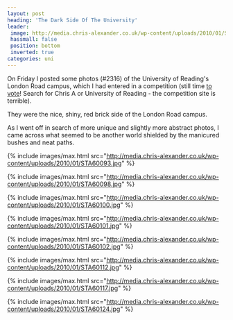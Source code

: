 ```yaml
---
layout: post
heading: 'The Dark Side Of The University'
leader:
 image: http://media.chris-alexander.co.uk/wp-content/uploads/2010/01/STA60091.jpg
 hassmall: false
 position: bottom
 inverted: true
categories: uni
---
```


On Friday I posted some photos (#2316) of the University of Reading's London Road campus, which I had entered in a competition (still time [to vote](http://www.msstudentlounge.com/studentrally/tabid/81/Default.aspx)! Search for Chris A or University of Reading - the competition site is terrible).

They were the nice, shiny, red brick side of the London Road campus.

As I went off in search of more unique and slightly more abstract photos, I came across what seemed to be another world shielded by the manicured bushes and neat paths.

{% include images/max.html src="http://media.chris-alexander.co.uk/wp-content/uploads/2010/01/STA60093.jpg" %}

{% include images/max.html src="http://media.chris-alexander.co.uk/wp-content/uploads/2010/01/STA60098.jpg" %}

{% include images/max.html src="http://media.chris-alexander.co.uk/wp-content/uploads/2010/01/STA60100.jpg" %}

{% include images/max.html src="http://media.chris-alexander.co.uk/wp-content/uploads/2010/01/STA60101.jpg" %}

{% include images/max.html src="http://media.chris-alexander.co.uk/wp-content/uploads/2010/01/STA60102.jpg" %}

{% include images/max.html src="http://media.chris-alexander.co.uk/wp-content/uploads/2010/01/STA60112.jpg" %}

{% include images/max.html src="http://media.chris-alexander.co.uk/wp-content/uploads/2010/01/STA60117.jpg" %}

{% include images/max.html src="http://media.chris-alexander.co.uk/wp-content/uploads/2010/01/STA60124.jpg" %}
